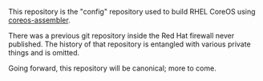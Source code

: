 This repository is the "config" repository used to build
RHEL CoreOS using [coreos-assembler](https://github.com/coreos/coreos-assembler/).

There was a previous git repository inside the Red Hat
firewall never published.  The history of that repository
is entangled with various private things and is omitted.

Going forward, this repository will be canonical; more
to come.